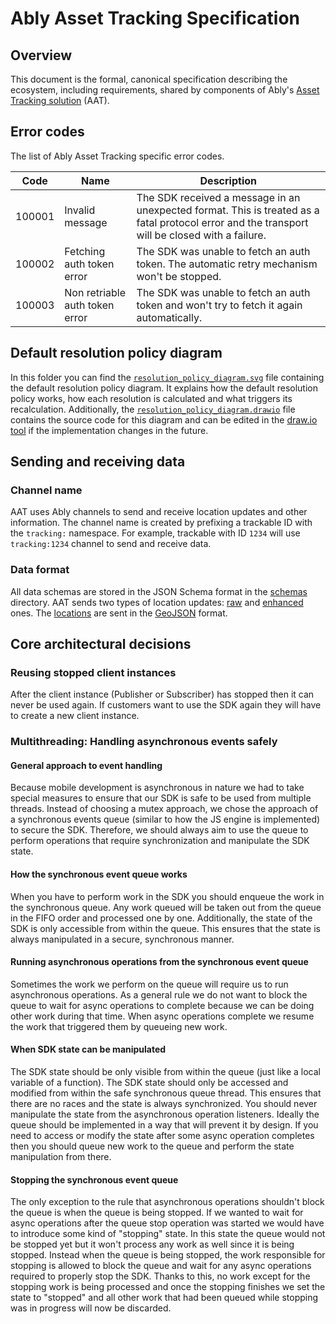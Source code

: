 # Ably Asset Tracking Specification

## Overview

This document is the formal, canonical specification describing the ecosystem, including requirements, shared by components of Ably's [Asset Tracking solution](https://ably.com/solutions/asset-tracking) (AAT).

## Error codes

The list of Ably Asset Tracking specific error codes.

| Code | Name | Description |
| ---- | ---- | ----------- |
| 100001 | Invalid message | The SDK received a message in an unexpected format. This is treated as a fatal protocol error and the transport will be closed with a failure. |
| 100002 | Fetching auth token error | The SDK was unable to fetch an auth token. The automatic retry mechanism won't be stopped.  |
| 100003 | Non retriable auth token error | The SDK was unable to fetch an auth token and won't try to fetch it again automatically. |

## Default resolution policy diagram

In this folder you can find the [`resolution_policy_diagram.svg`](resolution_policy_diagram.svg) file containing the default resolution policy diagram. It explains how the default resolution policy works, how each resolution is calculated and what triggers its recalculation. 
Additionally, the [`resolution_policy_diagram.drawio`](resolution_policy_diagram.drawio) file contains the source code for this diagram and can be edited in the [draw.io tool](https://draw.io) if the implementation changes in the future.

## Sending and receiving data

### Channel name

AAT uses Ably channels to send and receive location updates and other information. The channel name is created by prefixing a trackable ID with the `tracking:` namespace.
For example, trackable with ID `1234` will use `tracking:1234` channel to send and receive data.

### Data format

All data schemas are stored in the JSON Schema format in the [schemas](/test-resources/geo/schemas/) directory.
AAT sends two types of location updates: [raw](/test-resources/geo/schemas/raw-location-update.json) and [enhanced](/test-resources/geo/schemas/enhanced-location-update.json) ones.
The [locations](/test-resources/geo/schemas/location.json) are sent in the [GeoJSON](https://geojson.org/) format. 

## Core architectural decisions

### Reusing stopped client instances

After the client instance (Publisher or Subscriber) has stopped then it can never be used again. 
If customers want to use the SDK again they will have to create a new client instance.

### Multithreading: Handling asynchronous events safely

#### General approach to event handling

Because mobile development is asynchronous in nature we had to take special measures to ensure that our SDK is safe to be used from multiple threads.
Instead of choosing a mutex approach, we chose the approach of a synchronous events queue (similar to how the JS engine is implemented) to secure the SDK.
Therefore, we should always aim to use the queue to perform operations that require synchronization and manipulate the SDK state.

#### How the synchronous event queue works

When you have to perform work in the SDK you should enqueue the work in the synchronous queue.
Any work queued will be taken out from the queue in the FIFO order and processed one by one.
Additionally, the state of the SDK is only accessible from within the queue.
This ensures that the state is always manipulated in a secure, synchronous manner.

#### Running asynchronous operations from the synchronous event queue

Sometimes the work we perform on the queue will require us to run asynchronous operations.
As a general rule we do not want to block the queue to wait for async operations to complete because we can be doing other work during that time.
When async operations complete we resume the work that triggered them by queueing new work.

#### When SDK state can be manipulated

The SDK state should be only visible from within the queue (just like a local variable of a function).
The SDK state should only be accessed and modified from within the safe synchronous queue thread. 
This ensures that there are no races and the state is always synchronized.
You should never manipulate the state from the asynchronous operation listeners. Ideally the queue should be implemented in a way that will prevent it by design.
If you need to access or modify the state after some async operation completes then you should queue new work to the queue and perform the state manipulation from there.

#### Stopping the synchronous event queue

The only exception to the rule that asynchronous operations shouldn't block the queue is when the queue is being stopped.
If we wanted to wait for async operations after the queue stop operation was started we would have to introduce some kind of "stopping" state.
In this state the queue would not be stopped yet but it won't process any work as well since it is being stopped.
Instead when the queue is being stopped, the work responsible for stopping is allowed to block the queue and wait for any async operations required to properly stop the SDK.
Thanks to this, no work except for the stopping work is being processed and once the stopping finishes we set the state to "stopped" and all other work that had been queued while stopping was in progress will now be discarded.
